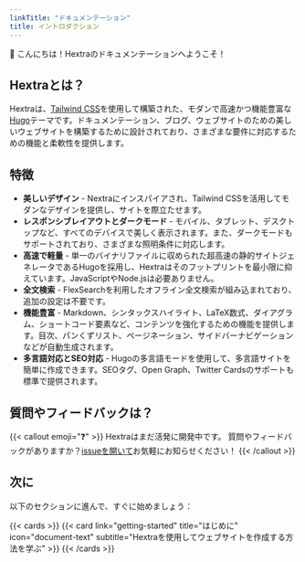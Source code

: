 ```yaml
---
linkTitle: "ドキュメンテーション"
title: イントロダクション
---
```


👋 こんにちは！Hextraのドキュメンテーションへようこそ！

<!--more-->

## Hextraとは？

Hextraは、[Tailwind CSS][tailwind-css]を使用して構築された、モダンで高速かつ機能豊富な[Hugo][hugo]テーマです。ドキュメンテーション、ブログ、ウェブサイトのための美しいウェブサイトを構築するために設計されており、さまざまな要件に対応するための機能と柔軟性を提供します。

## 特徴

- **美しいデザイン** - Nextraにインスパイアされ、Tailwind CSSを活用してモダンなデザインを提供し、サイトを際立たせます。
- **レスポンシブレイアウトとダークモード** - モバイル、タブレット、デスクトップなど、すべてのデバイスで美しく表示されます。また、ダークモードもサポートされており、さまざまな照明条件に対応します。
- **高速で軽量** - 単一のバイナリファイルに収められた超高速の静的サイトジェネレータであるHugoを採用し、Hextraはそのフットプリントを最小限に抑えています。JavaScriptやNode.jsは必要ありません。
- **全文検索** - FlexSearchを利用したオフライン全文検索が組み込まれており、追加の設定は不要です。
- **機能豊富** - Markdown、シンタックスハイライト、LaTeX数式、ダイアグラム、ショートコード要素など、コンテンツを強化するための機能を提供します。目次、パンくずリスト、ページネーション、サイドバーナビゲーションなどが自動生成されます。
- **多言語対応とSEO対応** - Hugoの多言語モードを使用して、多言語サイトを簡単に作成できます。SEOタグ、Open Graph、Twitter Cardsのサポートも標準で提供されます。

## 質問やフィードバックは？

{{< callout emoji="❓" >}}
  Hextraはまだ活発に開発中です。
  質問やフィードバックがありますか？[issueを開いて](https://github.com/imfing/hextra/issues)お気軽にお知らせください！
{{< /callout >}}

## 次に

以下のセクションに進んで、すぐに始めましょう：

{{< cards >}}
  {{< card link="getting-started" title="はじめに" icon="document-text" subtitle="Hextraを使用してウェブサイトを作成する方法を学ぶ" >}}
{{< /cards >}}

[hugo]: https://gohugo.io/
[flex-search]: https://github.com/nextapps-de/flexsearch
[tailwind-css]: https://tailwindcss.com/
